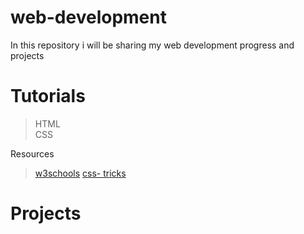 # web-development

In this repository i will be sharing my web development progress and projects

# Tutorials
> HTML  
> CSS

Resources  
> [w3schools](https://www.w3schools.com/)
> [css- tricks](https://css-tricks.com/)


# Projects
